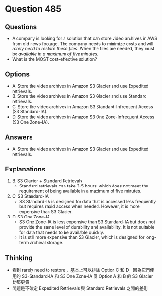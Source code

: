 # Question 485
## Questions
* A company is looking for a solution that can store video archives in AWS from old news footage. The company needs to minimize costs and will *rarely need to restore these files*. When the files are needed, they must be *available in a maximum of five minutes*.
* What is the MOST cost-effective solution?

## Options
* A. Store the video archives in Amazon S3 Glacier and use Expedited retrievals.
* B. Store the video archives in Amazon S3 Glacier and use Standard retrievals.
* C. Store the video archives in Amazon S3 Standard-Infrequent Access (S3 Standard-IA).
* D. Store the video archives in Amazon S3 One Zone-Infrequent Access (S3 One Zone-IA).

## Answers
* A. Store the video archives in Amazon S3 Glacier and use Expedited retrievals.

## Explanations
1. B. S3 Glacier + Standard Retrievals
   * Standard retrievals can take 3-5 hours, which does not meet the requirement of being available in a maximum of five minutes.
2. C. S3 Standard-IA   
    * S3 Standard-IA is designed for data that is accessed less frequently but requires rapid access when needed. However, it is more expensive than S3 Glacier.
3. D. S3 One Zone-IA
    * S3 One Zone-IA is less expensive than S3 Standard-IA but does not provide the same level of durability and availability. It is not suitable for data that needs to be available quickly.
    * It is still more expensive than S3 Glacier, which is designed for long-term archival storage.


## Thinking
* 看到 rarely need to restore ，基本上可以排除 Option C 和 D，因為它們使用的 S3-Standard-IA 和 S3 One Zone-IA 同 Option A 和 B 的 S3 Glacier 比都更貴
* 問題是不確定 Expedited Retrievals 與 Standard Retrievals 之間的差別